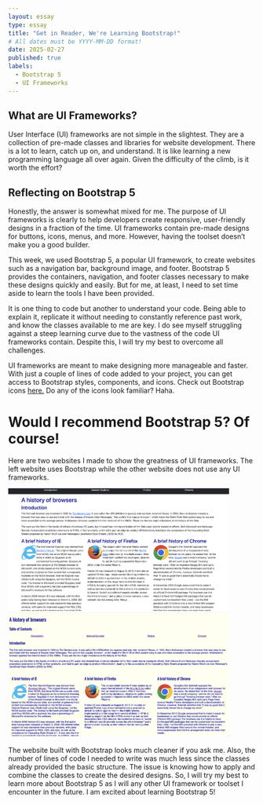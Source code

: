 ```yaml
---
layout: essay
type: essay
title: "Get in Reader, We're Learning Bootstrap!"
# All dates must be YYYY-MM-DD format!
date: 2025-02-27
published: true
labels:
  - Bootstrap 5
  - UI Frameworks
---
```


## What are UI Frameworks?
User Interface (UI) frameworks are not simple in the slightest. They are a collection of pre-made classes and libraries for website development. There is a lot to learn, catch up on, and understand. It is like learning a new programming language all over again. Given the difficulty of the climb, is it worth the effort?

## Reflecting on Bootstrap 5
Honestly, the answer is somewhat mixed for me. The purpose of UI frameworks is clearly to help developers create responsive, user-friendly designs in a fraction of the time. UI frameworks contain pre-made designs for buttons, icons, menus, and more. However, having the toolset doesn’t make you a good builder. 

This week, we used Bootstrap 5, a popular UI framework, to create websites such as a navigation bar, background image, and footer. Bootstrap 5 provides the containers, navigation, and footer classes necessary to make these designs quickly and easily. But for me, at least, I need to set time aside to learn the tools I have been provided.

It is one thing to code but another to understand your code. Being able to explain it, replicate it without needing to constantly reference past work, and know the classes available to me are key. I do see myself struggling against a steep learning curve due to the vastness of the code UI frameworks contain. Despite this, I will try my best to overcome all challenges. 

UI frameworks are meant to make designing more manageable and faster. With just a couple of lines of code added to your project, you can get access to Bootstrap styles, components, and icons. Check out Bootstrap icons [here.](https://icons.getbootstrap.com/) Do any of the icons look familiar? Haha. 

# Would I recommend Bootstrap 5? Of course!
Here are two websites I made to show the greatness of UI frameworks. The left website uses Bootstrap while the other website does not use any UI frameworks. 

<img src="../img/withbootstrap.png" width=450px>
<img src="../img/withoutbootstrap.png" width=450px>
<br> <br>
The website built with Bootstrap looks much cleaner if you ask me. Also, the number of lines of code I needed to write was much less since the classes already provided the basic structure. The issue is knowing how to apply and combine the classes to create the desired designs. So, I will try my best to learn more about Bootstrap 5 as I will any other UI framework or toolset I encounter in the future. I am excited about learning Bootstrap 5!
